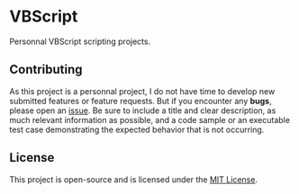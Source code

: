 # VBScript

Personnal VBScript scripting projects.

## Contributing

As this project is a personnal project, I do not have time to develop new submitted features or feature requests.
But if you encounter any **bugs**, please open an [issue](https://github.com/ojullien/vbscript/issues/new). Be sure to include a title and clear description, as much relevant information as possible, and a code sample or an executable test case demonstrating the expected behavior that is not occurring.

## License

This project is open-source and is licensed under the [MIT License](https://github.com/ojullien/vbscript/blob/master/LICENSE).
